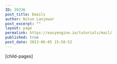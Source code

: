 ```yaml
---
ID: 39236
post_title: Emails
author: Nitun Lanjewar
post_excerpt: ""
layout: page
permalink: https://easyengine.io/tutorials/mail/
published: true
post_date: 2013-06-05 15:58:52
---
```

[child-pages]